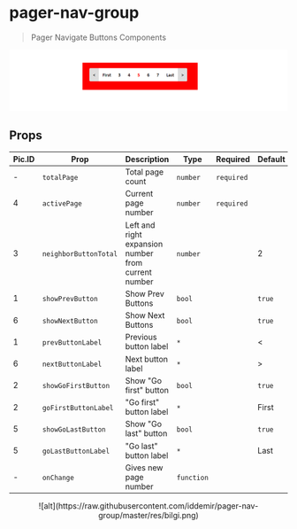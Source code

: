 # pager-nav-group

> Pager Navigate Buttons Components

![screenshot](https://raw.githubusercontent.com/iddemir/pager-nav-group/master/res/example.PNG)


## Props

|Pic.ID| Prop | Description | Type | Required | Default |
| - | - | - | - | - | - |
|-| `totalPage` | Total page count | `number` | `required` |
|4| `activePage` | Current page number | `number` | `required` |
|3| `neighborButtonTotal` | Left and right expansion number from current number | `number` |  | 2 |
|1| `showPrevButton` | Show Prev Buttons | `bool` |  | `true` |
|6| `showNextButton` | Show Next Buttons | `bool` |  | `true` |
|1| `prevButtonLabel` | Previous button label | `*` |  | &lt; |
|6| `nextButtonLabel` | Next button label | `*` |  | &gt; |
|2| `showGoFirstButton` | Show "Go first" button | `bool` |  | `true` |
|2| `goFirstButtonLabel` | "Go first" button label | `*` |  | First |
|5| `showGoLastButton` | Show "Go last" button | `bool` |  | `true` |
|5| `goLastButtonLabel` | "Go last" button label | `*` |  | Last |
|-| `onChange` | Gives new page number | `function` |  |  |
<p align="center">
![alt](https://raw.githubusercontent.com/iddemir/pager-nav-group/master/res/bilgi.png)
</p>

